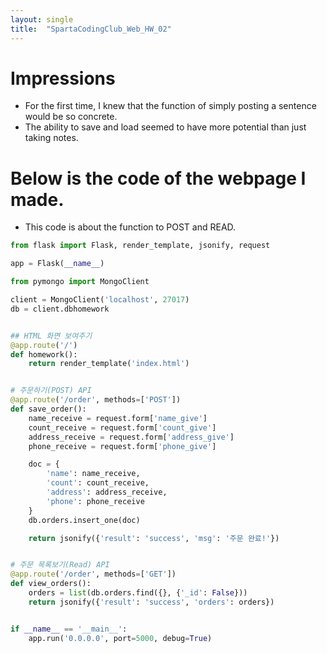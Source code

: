 ```yaml
---
layout: single
title:  "SpartaCodingClub_Web_HW_02"
---
```


# Impressions
- For the first time, I knew that the function of simply posting a sentence would be so concrete.
- The ability to save and load seemed to have more potential than just taking notes.

# Below is the code of the webpage I made.
- This code is about the function to POST and READ.

```python
from flask import Flask, render_template, jsonify, request

app = Flask(__name__)

from pymongo import MongoClient

client = MongoClient('localhost', 27017)
db = client.dbhomework


## HTML 화면 보여주기
@app.route('/')
def homework():
    return render_template('index.html')


# 주문하기(POST) API
@app.route('/order', methods=['POST'])
def save_order():
    name_receive = request.form['name_give']
    count_receive = request.form['count_give']
    address_receive = request.form['address_give']
    phone_receive = request.form['phone_give']

    doc = {
        'name': name_receive,
        'count': count_receive,
        'address': address_receive,
        'phone': phone_receive
    }
    db.orders.insert_one(doc)

    return jsonify({'result': 'success', 'msg': '주문 완료!'})


# 주문 목록보기(Read) API
@app.route('/order', methods=['GET'])
def view_orders():
    orders = list(db.orders.find({}, {'_id': False}))
    return jsonify({'result': 'success', 'orders': orders})


if __name__ == '__main__':
    app.run('0.0.0.0', port=5000, debug=True)
```
